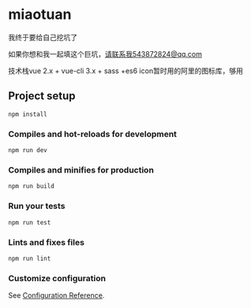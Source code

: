# miaotuan
我终于要给自己挖坑了

如果你想和我一起填这个巨坑，请联系我543872824@qq.com

技术栈vue 2.x + vue-cli 3.x + sass +es6
icon暂时用的阿里的图标库，够用

## Project setup
```
npm install
```

### Compiles and hot-reloads for development
```
npm run dev
```

### Compiles and minifies for production
```
npm run build
```

### Run your tests
```
npm run test
```

### Lints and fixes files
```
npm run lint
```

### Customize configuration
See [Configuration Reference](https://cli.vuejs.org/config/).
